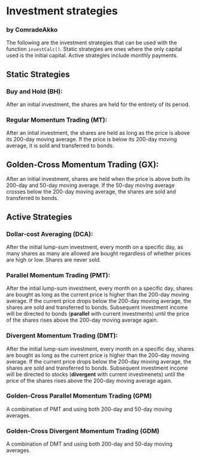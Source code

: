 # Investment strategies
### by ComradeAkko

The following are the investment strategies that can be used with the function `investCalc()`. Static strategies are ones where the only capital used is the initial capital. Active strategies include monthly payments. 

## Static Strategies
### Buy and Hold (BH):
After an initial investment, the shares are held for the entirety of its period.

### Regular Momentum Trading (MT):
After an intial investment, the shares are held as long as the price is above its 200-day moving average. If the price is below its 200-day moving average, it is sold and transferred to bonds.

## Golden-Cross Momentum Trading (GX):
After an initial investment, shares are held when the price is above both its 200-day and 50-day moving average. If the 50-day moving average crosses below the 200-day moving average, the shares are sold and transferred to bonds.

## Active Strategies
### Dollar-cost Averaging (DCA):
After the initial lump-sum investment, every month on a specific day, as many shares as many are allowed are bought regardless of whether prices are high or low. Shares are never sold.

### Parallel Momentum Trading (PMT):
After the intial lump-sum investment, every month on a specific day, shares are bought as long as the current price is higher than the 200-day moving average. If the current price drops below the 200-day moving average, the shares are sold and transferred to bonds. Subsequent investment income will be directed to bonds (**parallel** with current investments) until the price of the shares rises above the 200-day moving average again.

### Divergent Momentum Trading (DMT):
After the initial lump-sum investment, every month on a specific day, shares are bought as long as the current price is higher than the 200-day moving average. If the current price drops below the 200-day moving average, the shares are sold and transferred to bonds. Subsequent investment income will be directed to stocks (**divergent** with current investmenets) until the price of the shares rises above the 200-day moving average again.

### Golden-Cross Parallel Momentum Trading (GPM)
A combination of PMT and using both 200-day and 50-day moving averages.

### Golden-Cross Divergent Momentum Trading (GDM)
A combination of DMT and using both 200-day and 50-day moving averages.